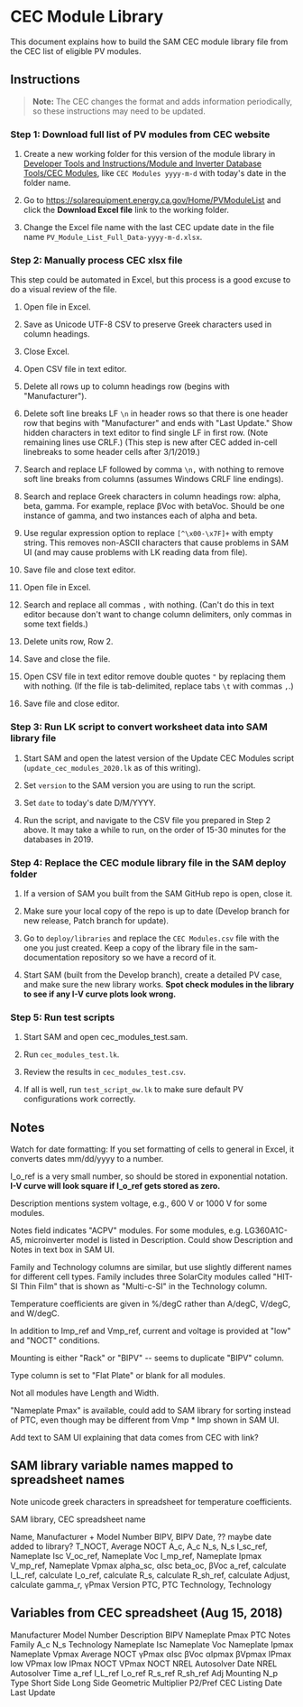 # CEC Module Library

This document explains how to build the SAM CEC module library file from the CEC list of eligible PV modules.

## Instructions

> **Note:** The CEC changes the format and adds information periodically, so these instructions may need to be updated.

### Step 1: Download full list of PV modules from CEC website

1. Create a new working folder for this version of the module library in [Developer Tools and Instructions/Module and Inverter Database Tools/CEC Modules](https://github.com/NREL/SAM-documentation/tree/master/Developer%20Tools%20and%20Instructions/Module%20and%20Inverter%20Database%20Tools/CEC%20Modules/), like `CEC Modules yyyy-m-d` with today's date in the folder name.

2. Go to https://solarequipment.energy.ca.gov/Home/PVModuleList and click the **Download Excel file** link to the working folder.

3. Change the Excel file name with the last CEC update date in the file name `PV_Module_List_Full_Data-yyyy-m-d.xlsx`.

### Step 2: Manually process CEC xlsx file

This step could be automated in Excel, but this process is a good excuse to do a visual review of the file.

1. Open file in Excel.

2. Save as Unicode UTF-8 CSV to preserve Greek characters used in column headings.

3. Close Excel.

3. Open CSV file in text editor.

4. Delete all rows up to column headings row (begins with "Manufacturer").

5. Delete soft line breaks LF `\n` in header rows so that there is one header row that begins with "Manufacturer" and ends with "Last Update." Show hidden characters in text editor to find single LF in first row. (Note remaining lines use CRLF.) (This step is new after CEC added in-cell linebreaks to some header cells after 3/1/2019.)

5. Search and replace LF followed by comma `\n,` with nothing to remove soft line breaks from columns (assumes Windows CRLF line endings).

5. Search and replace Greek characters in column headings row: alpha, beta, gamma. For example, replace βVoc with betaVoc. Should be one instance of gamma, and two instances each of alpha and beta.

5. Use regular expression option to replace `[^\x00-\x7F]+` with empty string. This removes non-ASCII characters that cause problems in SAM UI (and may cause problems with LK reading data from file).

6. Save file and close text editor.

7. Open file in Excel.

8. Search and replace all commas `,` with nothing. (Can't do this in text editor because don't want to change column delimiters, only commas in some text fields.)

9. Delete units row, Row 2.

10. Save and close the file.

11. Open CSV file in text editor remove double quotes `"` by replacing them with nothing. (If the file is tab-delimited, replace tabs `\t` with  commas `,`.)

12. Save file and close editor.

### Step 3: Run LK script to convert worksheet data into SAM library file

1. Start SAM and open the latest version of the Update CEC Modules script (`update_cec_modules_2020.lk` as of this writing).

2. Set `version` to the SAM version you are using to run the script.

3. Set `date` to today's date D/M/YYYY.

4. Run the script, and navigate to the CSV file you prepared in Step 2 above. It may take a while to run, on the order of 15-30 minutes for the databases in 2019.

### Step 4: Replace the CEC module library file in the SAM deploy folder

1. If a version of SAM you built from the SAM GitHub repo is open, close it.

2. Make sure your local copy of the repo is up to date (Develop branch for new release, Patch branch for update).

3. Go to `deploy/libraries` and replace the `CEC Modules.csv` file with the one you just created. Keep a copy of the library file in the sam-documentation repository so we have a record of it.

4. Start SAM (built from the Develop branch), create a detailed PV case, and make sure the new library works. **Spot check modules in the library to see if any I-V curve plots look wrong.**

### Step 5: Run test scripts

1. Start SAM and open cec_modules_test.sam.

2. Run `cec_modules_test.lk`.

3. Review the results in `cec_modules_test.csv`.

4. If all is well, run `test_script_ow.lk` to make sure default PV configurations work correctly.

## Notes

Watch for date formatting: If you set formatting of cells to general in Excel, it converts dates mm/dd/yyyy to a number.

I_o_ref is a very small number, so should be stored in exponential notation. **I-V curve will look square if I_o_ref gets stored as zero.**

Description mentions system voltage, e.g., 600 V or 1000 V for some modules.

Notes field indicates "ACPV" modules. For some modules, e.g. LG360A1C-A5, microinverter model is listed in Description. Could show Description and Notes in text box in SAM UI.

Family and Technology columns are similar, but use slightly different names for different cell types. Family includes three SolarCity modules called "HIT-SI Thin Film" that is shown as "Multi-c-SI" in the Technology column.

Temperature coefficients are given in %/degC rather than A/degC, V/degC, and W/degC.

In addition to Imp_ref and Vmp_ref, current and voltage is provided at "low" and "NOCT" conditions.

Mounting is either "Rack" or "BIPV" -- seems to duplicate "BIPV" column.

Type column is set to "Flat Plate" or blank for all modules.

Not all modules have Length and Width. 

"Nameplate Pmax" is available, could add to SAM library for sorting instead of PTC, even though may be different from Vmp * Imp shown in SAM UI.

Add text to SAM UI explaining that data comes from CEC with link?

## SAM library variable names mapped to spreadsheet names

Note unicode greek characters in spreadsheet for temperature coefficients.

SAM library, CEC spreadsheet name

Name, Manufacturer + Model Number
BIPV, BIPV
Date, ?? maybe date added to library?
T_NOCT, Average NOCT
A_c, A_c
N_s, N_s
I_sc_ref, Nameplate Isc
V_oc_ref, Nameplate Voc
I_mp_ref, Nameplate Ipmax
V_mp_ref, Nameplate Vpmax
alpha_sc, αIsc
beta_oc, βVoc
a_ref, calculate
I_L_ref, calculate
I_o_ref, calculate
R_s, calculate
R_sh_ref, calculate
Adjust, calculate
gamma_r, γPmax
Version
PTC, PTC
Technology, Technology

## Variables from CEC spreadsheet (Aug 15, 2018)

Manufacturer
Model Number
Description
BIPV
Nameplate Pmax
PTC
Notes
Family
A_c
N_s
Technology
Nameplate Isc
Nameplate Voc
Nameplate Ipmax
Nameplate Vpmax
Average NOCT
γPmax
αIsc
βVoc
αIpmax
βVpmax
IPmax low
VPmax low
IPmax NOCT
VPmax NOCT
NREL Autosolver Date
NREL Autosolver Time
a_ref
I_L_ref
I_o_ref
R_s_ref
R_sh_ref
Adj
Mounting
N_p
Type
Short Side
Long Side
Geometric Multiplier
P2/Pref
CEC Listing Date
Last Update
